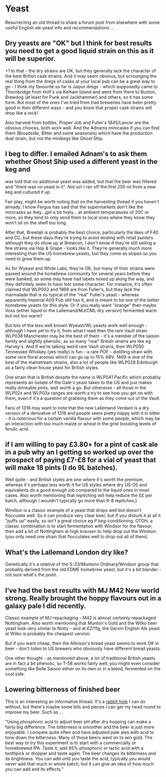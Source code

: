 # Yeast

Resurrecting an old thread to share a forum post from elsewhere with some useful English ale yeast
info and recommendations ...



## Dry yeasts are "OK" but I think for best results you need to get a good liquid strain on this as it will be superior.

+1 to that - the dry strains are OK, but they generally lack the character of the best British cask strains.
And it may seem obvious, but scrounging the real thing from the dregs of casks at your local pub can be a
great way to go - I think my favourite so far is Jaipur dregs - which supposedly came to Thornbridge from
Holt's via Kelham Island and went from there to Buxton, Brewdog (at least for Punk and Jackhammer) and
others, so it has some form. But most of the ones I've tried from trad breweries have been pretty good in
their different ways - and you know that proper cask strains will drop like a rock!

Also harvest from bottles, Proper Job and Fuller's 1845/Lancer are the obvious choices, both work well.
And the Adnams minicasks if you can find them (Broadside, Bitter and some seasonals) which have the
production dual strain, but not the minikegs like Ghost Ship.


## I beg to differ. I emailed Adnam's to ask them whether Ghost Ship used a different yeast in the keg and
was told that no additional yeast was added, but that the beer was filtered and "there was no yeast in it".
Not so!
I ran off the first 250 ml from a new keg and cultured it up.

Fair play, might be worth noting that on the harvesting thread if you haven't already.
I know Fergus has said that the supermarkets don't like the minicasks as they...get a bit lively...
at ambient temperatures of 20C or more, so they tend to only send them to local ones where they know they
won't sit on the shelf too long.

After that, Brewlab is probably the best choice, particularly the likes of F40 and CC, but these days they're
trying to avoid dealing with retail punters although they do show up at Brewcon, I don't know if they're
still selling a few strains via Hop & Grape - looks like it.
They're generally much more interesting than the US homebrew yeasts, but they come as slopes so you need to
grow them up.

As for Wyeast and White Labs, they're OK, but many of their strains were passed around the homebrew community
for several years before they were banked, so some may have had labels mixed up along the way, and they
definitely seem to have lost some character. For instance, it's often claimed that WLP002 and 1968 are from
Fuller's, but they lack the marmalade that is so typical of the "real" Fuller's yeast - whereas apparently
Imperial A09 Pub still has it, and is meant to be one of the better homebrew yeasts for this style. Or if you
really want "orange" then maybe Voss (either liquid or the Lallemand/MJ/CML dry version) fermented warm but
not too warm?

But lots of the less well known Wyeast/WL yeasts work well enough - although I have yet to try it, from what
I read then the rare Vault strain WLP038 Manchester may be the best of them - it's a member of the saison
family and slightly phenolic, as so many "real" British strains are like eg Harvey's.
And if we're talking weird rare Vault strains, then WLP050 Tennessee Whiskey (yes really) is fun - a rare
POF - distilling strain with some nice floral aromas which can go up to 15% ABV.
1469 is one of the best of the mainstream strains, also a lot of people like WLP028 Edinburgh as a fairly
clean house yeast for British styles.

One strain that is British despite the name is WLP041 Pacific which probably represents an isolate of the
Gale's yeast taken to the US and just makes really drinkable pints, well worth a go.
But otherwise - all those in the WLP02x and WLP03x ranges are worth a try to see how you get on with them,
even if it's a question of grabbing them as they come out of the Vault.

Fans of 1318 may want to note that the new Lallemand Verdant is a dry version of a derivative of 1318 and
people seem pretty happy with it in bitter - it is notorious for a certain vanilla flavour with some people,
which may be an interaction with too much maize or wheat in the grist boosting levels of ferulic acid.
 

## if I am willing to pay £3.80+ for a pint of cask ale in a pub why an I getting so worked up over the prospect of paying £7-£8 for a vial of yeast that will make 18 pints (I do 9L batches).

Well quite - and British styles are one where it's worth the premium, whereas it's perhaps less worth it for
US styles where dry US-05 and equivalents do a good enough job compared to the liquid ones in most cases.
Also worth mentioning that repitching will help reduce the ££ per batch, although I wouldn't typically go more
than 6-8 repitches.]

Windsor is a classic example of a yeast that drops well but doesn't flocculate well. So it can produce very clear
beer, but if you disturb it at all it "puffs up" easily, so isn't a great choice eg if keg-conditioning.
OTOH, a classic combination is to start fermentation with Windsor for the flavour, then add a bit of Nottingham
at high krausen to help drop out the Windsor (you only need one strain that flocculates well to drop out all of
them).
 

## What's the Lallemand London dry like?

Genetically it's a relative of the S-33/Muntons Ordinary/Windsor group that probably derived from the old EDME
homebrew yeast, but it's a bit blander - not sure what's the point. 


## I’ve had the best results with MJ M42 New world strong. Really brought the hoppy flavours out in a galaxy pale I did recently.

Classic example of MJ repackaging - M42 is almost certainly repackaged Nottingham.
Also worth mentioning that Munton's Gold and the Wilko beer yeast look very similar to Notty - and at £2/11g,
the Gervin English Ale yeast at Wilko is probably the cheapest version.

But if you want cheap, then the Allinson's bread yeast seems to work OK in beer - don't listen to US brewers
who obviously have different bread yeasts.

One other thought - as mentioned above, a lot of traditional British yeasts are in fact a bit phenolic,
so T-58 works fairly well, you might even consider something like Belle Saison either on its own or in
a blend, fermented on the cool side.

## Lowering bitterness of finished beer

This is an interesting an informative thread. It's a [rabbit hole](https://www.homebrewersassociation.org/forum/index.php?topic=36955.0;topicseen) I can do without, but there's maybe some bits and pieces I can get my head round to improve my beer. Such as ...

"Using phosphoric acid to adjust beer pH after dry hopping can make a fairly big difference. The bitterness is smoother and the beer is just more enjoyable. I compete quite often and have adjusted pale ales with acid to tone down the bitterness. Many of those beers went on to win gold. The best way to try this experiment is to start with a commercially or homebrewed IPA. Taste it, add 85% phosphoric or lactic acid with a toothpick or dropper and taste again. The beer changes its bitterness and its brightness. You can add until you taste the acid, typically you would never add that much in whole batch, but it can give an idea of how much you can add and its effects." 
